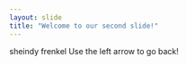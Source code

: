 ```yaml
---
layout: slide
title: "Welcome to our second slide!"
---
```

sheindy frenkel
Use the left arrow to go back!
